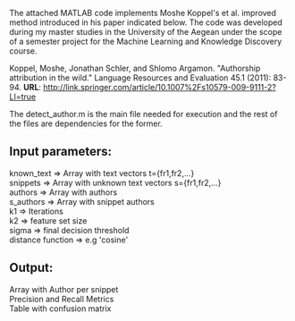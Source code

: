 The attached MATLAB code implements Moshe Koppel's et al. improved method introduced in his paper indicated below. The code was developed during my master studies in the University of the Aegean under 
the scope of a semester project for the Machine Learning and Knowledge Discovery course.

Koppel, Moshe, Jonathan Schler, and Shlomo Argamon. "Authorship attribution in the wild." Language Resources and Evaluation 45.1 (2011): 83-94.
<b>URL</b>: http://link.springer.com/article/10.1007%2Fs10579-009-9111-2?LI=true


The detect_author.m is the main file needed for execution and the rest of the files are dependencies for the former.

Input parameters:
-----------------------------------------------------------------
known_text => Array with text vectors t={fr1,fr2,...}<br/>
snippets => Array with unknown text vectors s={fr1,fr2,...}<br/>
authors => Array with authors<br/>
s_authors => Array with snippet authors<br/>
k1 => Iterations<br/>
k2 => feature set size<br/>
sigma => final decision threshold<br/>
distance function => e.g 'cosine'<br/>

Output:
-----------------------------------------------------------------
Array with Author per snippet<br/>
Precision and Recall Metrics<br/>
Table with confusion matrix<br/>
